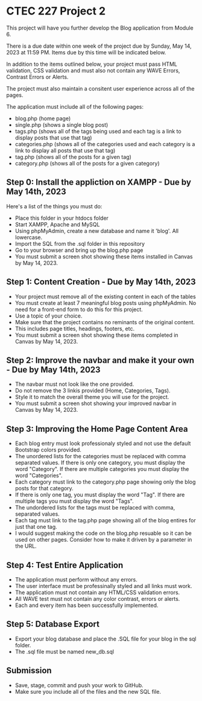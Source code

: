 # CTEC 227 Project 2

This project will have you further develop the Blog application from Module 6.

There is a due date within one week of the project due by Sunday, May 14, 2023 at 11:59 PM. Items due by this time will be indicated below.

In addition to the items outlined below, your project must pass HTML validation, CSS validation and must also not contain any WAVE Errors, Contrast Errors or Alerts.

The project must also maintain a consitent user experience across all of the pages.

The application must include all of the following pages:

- blog.php (home page)
- single.php (shows a single blog post)
- tags.php (shows all of the tags being used and each tag is a link to display posts that use that tag)
- categories.php (shows all of the categories used and each category is a link to display all posts that use that tag)
- tag.php (shows all of the posts for a given tag)
- category.php (shows all of the posts for a given category)

## Step 0: Install the appliction on XAMPP - Due by May 14th, 2023

Here's a list of the things you must do:

- Place this folder in your htdocs folder
- Start XAMPP, Apache and MySQL
- Using phpMyAdmin, create a new database and name it 'blog'. All lowercase.
- Import the SQL from the .sql folder in this repository
- Go to your browser and bring up the blog.php page
- You must submit a screen shot showing these items installed in Canvas by May 14, 2023.

## Step 1: Content Creation - Due by May 14th, 2023

- Your project must remove all of the existing content in each of the tables
- You must create at least 7 meaningful blog posts using phpMyAdmin. No need for a front-end form to do this for this project.
- Use a topic of your choice.
- Make sure that the project contains no reminants of the original content.
- This includes page titles, headings, footers, etc.
- You must submit a screen shot showing these items completed in Canvas by May 14, 2023.

## Step 2: Improve the navbar and make it your own - Due by May 14th, 2023

- The navbar must not look like the one provided.
- Do not remove the 3 linkis provided (Home, Categories, Tags).
- Style it to match the overall theme you will use for the project.
- You must submit a screen shot showing your improved navbar in Canvas by May 14, 2023.

## Step 3: Improving the Home Page Content Area

- Each blog entry must look professionaly styled and not use the default Bootstrap colors provided.
- The unordered lists for the categories must be replaced with comma separated values. If there is only one category, you must display the word "Category". If there are multiple categories you must display the word "Categories".
- Each category must link to the category.php page showing only the blog posts for that category.
- If there is only one tag, you must display the word "Tag". If there are multiple tags you must display the word "Tags".
- The undordered lists for the tags must be replaced with comma, separated values.
- Each tag must link to the tag.php page showing all of the blog entires for just that one tag.
- I would suggest making the code on the blog.php resuable so it can be used on other pages. Consider how to make it driven by a parameter in the URL.

## Step 4: Test Entire Application

- The application must perform without any errors.
- The user interface must be professinally styled and all links must work.
- The application must not contain any HTML/CSS validation errors.
- All WAVE test must not contain any color contrast, errors or alerts.
- Each and every item has been successfully implemented.

## Step 5: Database Export

- Export your blog database and place the .SQL file for your blog in the sql folder.
- The .sql file must be named new_db.sql

## Submission

- Save, stage, commit and push your work to GitHub.
- Make sure you include all of the files and the new SQL file.